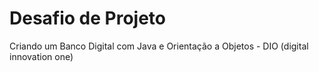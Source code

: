 # Desafio de Projeto
Criando um Banco Digital com Java e Orientação a Objetos - DIO (digital innovation one)
